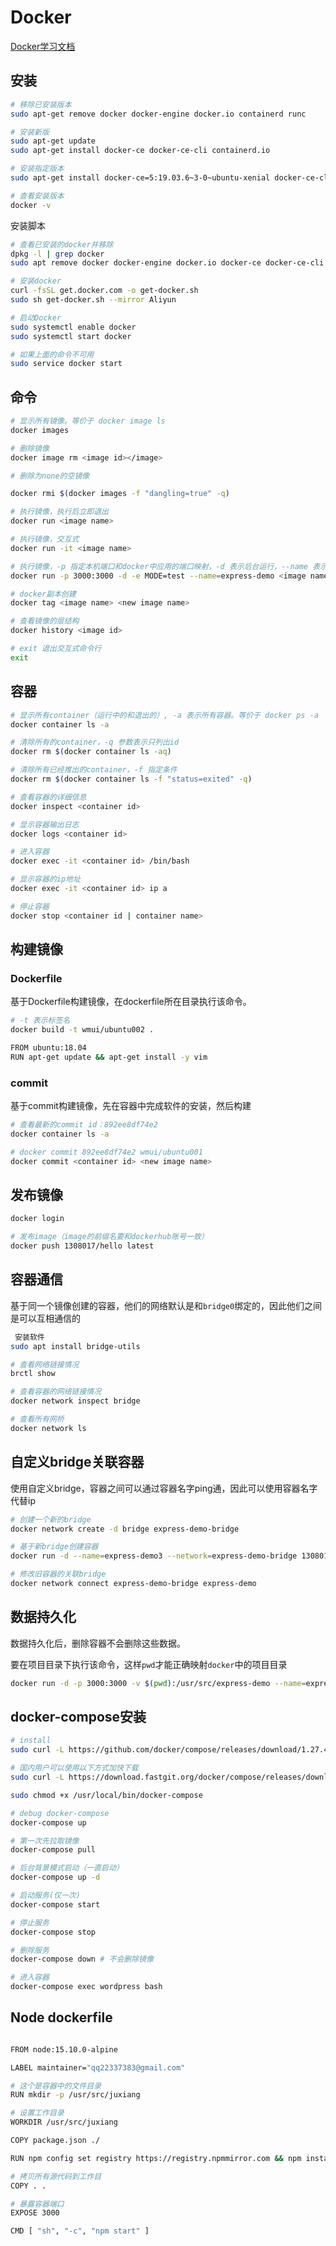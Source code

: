 # Docker

[Docker学习文档](https://yeasy.gitbook.io/docker_practice)

## 安装

```sh
# 移除已安装版本
sudo apt-get remove docker docker-engine docker.io containerd runc

# 安装新版
sudo apt-get update
sudo apt-get install docker-ce docker-ce-cli containerd.io

# 安装指定版本
sudo apt-get install docker-ce=5:19.03.6~3-0~ubuntu-xenial docker-ce-cli=5:19.03.6~3-0~ubuntu-xenial containerd.io

# 查看安装版本
docker -v
```

安装脚本

```sh
# 查看已安装的docker并移除
dpkg -l | grep docker
sudo apt remove docker docker-engine docker.io docker-ce docker-ce-cli

# 安装docker
curl -fsSL get.docker.com -o get-docker.sh
sudo sh get-docker.sh --mirror Aliyun

# 启动Docker
sudo systemctl enable docker
sudo systemctl start docker

# 如果上面的命令不可用
sudo service docker start
```

## 命令

```sh
# 显示所有镜像。等价于 docker image ls
docker images

# 删除镜像
docker image rm <image id></image>

# 删除为none的空镜像

docker rmi $(docker images -f "dangling=true" -q)

# 执行镜像，执行后立即退出
docker run <image name> 

# 执行镜像，交互式
docker run -it <image name>

# 执行镜像，-p 指定本机端口和docker中应用的端口映射，-d 表示后台运行，--name 表示给容器分配一个名字， -e 设置容器环境变量。
docker run -p 3000:3000 -d -e MODE=test --name=express-demo <image name>

# docker副本创建
docker tag <image name> <new image name>

# 查看镜像的层结构
docker history <image id>

# exit 退出交互式命令行
exit
```

## 容器

```sh
# 显示所有container（运行中的和退出的）, -a 表示所有容器。等价于 docker ps -a
docker container ls -a 

# 清除所有的container，-q 参数表示只列出id
docker rm $(docker container ls -aq) 

# 清除所有已经推出的container，-f 指定条件
docker rm $(docker container ls -f "status=exited" -q)

# 查看容器的详细信息
docker inspect <container id>

# 显示容器输出日志
docker logs <container id> 

# 进入容器
docker exec -it <container id> /bin/bash 

# 显示容器的ip地址
docker exec -it <container id> ip a

# 停止容器
docker stop <container id | container name>
```

## 构建镜像

### Dockerfile

基于Dockerfile构建镜像，在dockerfile所在目录执行该命令。

```sh
# -t 表示标签名
docker build -t wmui/ubuntu002 .
```

```sh title="Dockerfile"
FROM ubuntu:18.04
RUN apt-get update && apt-get install -y vim
```

### commit

基于commit构建镜像，先在容器中完成软件的安装，然后构建

```sh
# 查看最新的commit id：892ee8df74e2
docker container ls -a

# docker commit 892ee8df74e2 wmui/ubuntu001
docker commit <container id> <new image name>
```

## 发布镜像

```sh
docker login

# 发布image（image的前缀名要和dockerhub账号一致）
docker push 1308017/hello latest
```

## 容器通信

基于同一个镜像创建的容器，他们的网络默认是和`bridge0`绑定的，因此他们之间是可以互相通信的

```sh
 安装软件
sudo apt install bridge-utils

# 查看网络链接情况
brctl show

# 查看容器的网络链接情况
docker network inspect bridge

# 查看所有网桥
docker network ls
```

## 自定义bridge关联容器

使用自定义bridge，容器之间可以通过容器名字ping通，因此可以使用容器名字代替ip

```sh
# 创建一个新的bridge
docker network create -d bridge express-demo-bridge

# 基于新bridge创建容器
docker run -d --name=express-demo3 --network=express-demo-bridge 1308017/express-demo

# 修改旧容器的关联bridge
docker network connect express-demo-bridge express-demo
```

## 数据持久化

数据持久化后，删除容器不会删除这些数据。

要在项目目录下执行该命令，这样`pwd`才能正确映射`docker`中的项目目录

```sh
docker run -d -p 3000:3000 -v $(pwd):/usr/src/express-demo --name=express-demo wmui/express-demo
```

## docker-compose安装

```sh
# install
sudo curl -L https://github.com/docker/compose/releases/download/1.27.4/docker-compose-`uname -s`-`uname -m` > /usr/local/bin/docker-compose

# 国内用户可以使用以下方式加快下载
sudo curl -L https://download.fastgit.org/docker/compose/releases/download/1.27.4/docker-compose-`uname -s`-`uname -m` > /usr/local/bin/docker-compose

sudo chmod +x /usr/local/bin/docker-compose

# debug docker-compose
docker-compose up

# 第一次先拉取镜像
docker-compose pull

# 后台背景模式启动（一直启动）
docker-compose up -d

# 启动服务(仅一次)
docker-compose start

# 停止服务
docker-compose stop

# 删除服务
docker-compose down # 不会删除镜像

# 进入容器
docker-compose exec wordpress bash
```

## Node dockerfile

```sh

FROM node:15.10.0-alpine

LABEL maintainer="qq22337383@gmail.com"

# 这个是容器中的文件目录
RUN mkdir -p /usr/src/juxiang 

# 设置工作目录
WORKDIR /usr/src/juxiang

COPY package.json ./

RUN npm config set registry https://registry.npmmirror.com && npm install -g --force yarn && yarn install

# 拷贝所有源代码到工作目
COPY . .

# 暴露容器端口
EXPOSE 3000

CMD [ "sh", "-c", "npm start" ]
```